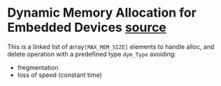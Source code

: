 # Dynamic Memory Allocation for Embedded Devices [source](https://www.youtube.com/watch?v=gzqLScDUlDI)
This is a linked list of array`[MAX_MEM_SIZE]` elements to handle alloc, and delete operation with a predefined type `dym_Type` avoiding:
* fregmentation
* loss of speed (constant time)
